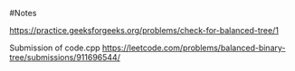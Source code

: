 #Notes

https://practice.geeksforgeeks.org/problems/check-for-balanced-tree/1

Submission of code.cpp
https://leetcode.com/problems/balanced-binary-tree/submissions/911696544/
